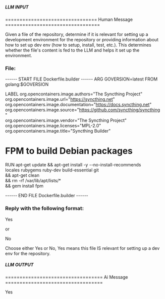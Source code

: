 ##### LLM INPUT #####
================================ Human Message =================================

Given a file of the repository, determine if it is relevant for setting up a development environment for the repository or providing information about how to set up dev env (how to setup, install, test, etc.). This determines whether the file's content is fed to the LLM and helps it set up the environment.

### File:
------ START FILE Dockerfile.builder ------
ARG GOVERSION=latest
FROM golang:$GOVERSION

LABEL org.opencontainers.image.authors="The Syncthing Project" \
      org.opencontainers.image.url="https://syncthing.net" \
      org.opencontainers.image.documentation="https://docs.syncthing.net" \
      org.opencontainers.image.source="https://github.com/syncthing/syncthing" \
      org.opencontainers.image.vendor="The Syncthing Project" \
      org.opencontainers.image.licenses="MPL-2.0" \
      org.opencontainers.image.title="Syncthing Builder"

# FPM to build Debian packages
RUN apt-get update && apt-get install -y --no-install-recommends \
	locales rubygems ruby-dev build-essential git \
	&& apt-get clean \
	&& rm -rf /var/lib/apt/lists/* \
	&& gem install fpm

------ END FILE Dockerfile.builder ------

### Reply with the following format:

<rel>Yes</rel>

or

<rel>No</rel>

Choose either Yes or No, Yes means this file IS relevant for setting up a dev env for the repository.

##### LLM OUTPUT #####
================================== Ai Message ==================================

<rel>Yes</rel>